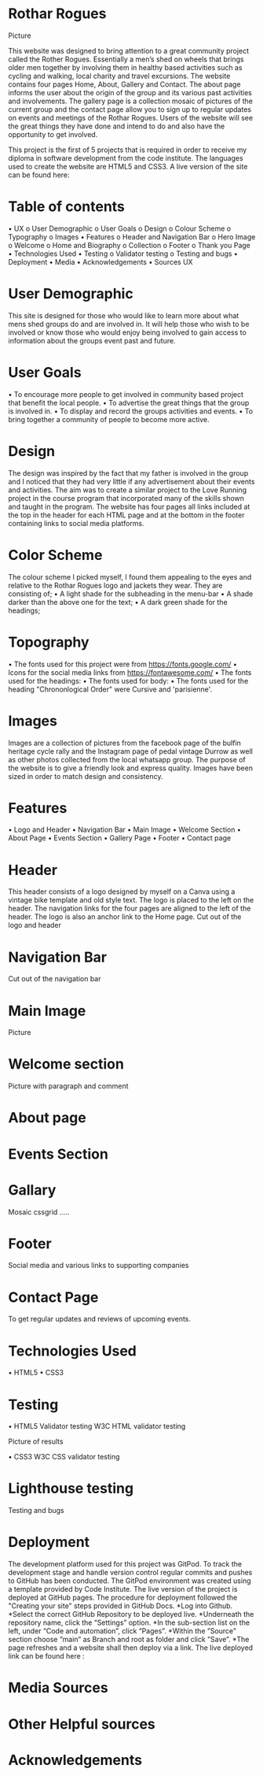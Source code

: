 # Rothar Rogues


Picture


This website was designed to bring attention to a great community project called the Rother Rogues. Essentially a men’s shed on wheels that brings older men together by involving them in healthy based activities such as cycling and walking, local charity and travel excursions.
The website contains four pages Home, About, Gallery and Contact. The about page informs the user about the origin of the group and its various past activities and involvements. The gallery page is a collection mosaic of pictures of the current group and the contact page allow you to sign up to regular updates on events and meetings of the Rothar Rogues.
Users of the website will see the great things they have done and intend to do and also have the opportunity to get involved.

This project is the first of 5 projects that is required in order to receive my diploma in software development from the code institute.
The languages used to create the website are HTML5 and CSS3.
A live version of the site can be found here: 

# Table of contents
•	UX
o	User Demographic
o	User Goals
o	Design
o	Colour Scheme
o	Typography
o	Images
•	Features
o	Header and Navigation Bar
o	Hero Image
o	Welcome
o	Home and Biography
o	Collection
o	Footer
o	Thank you Page
•	Technologies Used
•	Testing
o	Validator testing
o	Testing and bugs
•	Deployment
•	Media
•	Acknowledgements
•	Sources
UX

# User Demographic
This site is designed for those who would like to learn more about what mens shed groups do and are involved in. It will help those who wish to be involved or know those who would enjoy being involved to gain access to information about the groups event past and future.

# User Goals 
•	To encourage more people to get involved in community based project that benefit the local people.
•	To advertise the great things that the group is involved in.
•	To display and record the groups activities and events.
•	To bring together a community of people to become more active.

# Design
The design was inspired by the fact that my father is involved in the group and I noticed that they had very little if any advertisement about their events and activities. The aim was to create a similar project to the Love Running project in the course program that incorporated many of the skills shown and taught in the program. The website has four pages all links included at the top in the header for each HTML page and at the bottom in the footer containing links to social media platforms.

# Color Scheme
The colour scheme I picked myself, I found them appealing to the eyes and relative to the Rothar Rogues logo and jackets they wear. They are consisting of;
•	A light shade for the subheading in the menu-bar
•	A shade darker than the above one for the text; 
•	A dark green shade for the headings;

# Topography
•	The fonts used for this project were from https://fonts.google.com/
•	Icons for the social media links from https://fontawesome.com/
•	The fonts used for the headings: 
•	The fonts used for body: 
•	The fonts used for the heading "Chrononlogical Order" were Cursive and 'parisienne'.

# Images
Images are a collection of pictures from the facebook page of the bulfin heritage cycle rally and the Instagram page of pedal vintage Durrow as well as other photos collected from the local whatsapp group. The purpose of the website is to give a friendly look and express quality. Images have been sized in order to match design and consistency.

# Features
•	Logo and Header
•	Navigation Bar
•	Main Image
•	Welcome Section
•	About Page
•	Events Section
•	Gallery Page
•	Footer
•	Contact page

# Header 
This header consists of a logo designed by myself on a Canva using a vintage bike template and old style text. The logo is placed to the left on the header. The navigation links for the four pages are aligned to the left of the header.
The logo is also an anchor link to the Home page.
Cut out of the logo and header

# Navigation Bar
>>>>

Cut out of the navigation bar

# Main Image
>>>>>>

Picture

# Welcome section
>>>>>>>

Picture with paragraph and comment

# About page
>>>>>
# Events Section
>>>>>
# Gallary
Mosaic cssgrid …..
# Footer
Social media and various links to supporting companies

# Contact Page 
To get regular updates and reviews of upcoming events. 


# Technologies Used
•	HTML5
•	CSS3

# Testing
•	HTML5
Validator testing
W3C HTML validator testing

Picture of results


•	CSS3
 W3C CSS validator testing






# Lighthouse testing

Testing and bugs


# Deployment

The development platform used for this project was GitPod. To track the development stage and handle version control regular commits and pushes to GitHub has been conducted. The GitPod environment was created using a template provided by Code Institute.
The live version of the project is deployed at GitHub pages.
The procedure for deployment followed the "Creating your site" steps provided in GitHub Docs.
*Log into Github. *Select the correct GitHub Repository to be deployed live. *Underneath the repository name, click the “Settings” option. *In the sub-section list on the left, under “Code and automation”, click “Pages”. *Within the ”Source” section choose ”main” as Branch and root as folder and click ”Save”. *The page refreshes and a website shall then deploy via a link.
The live deployed link can be found here :


# Media Sources


# Other Helpful sources



# Acknowledgements


